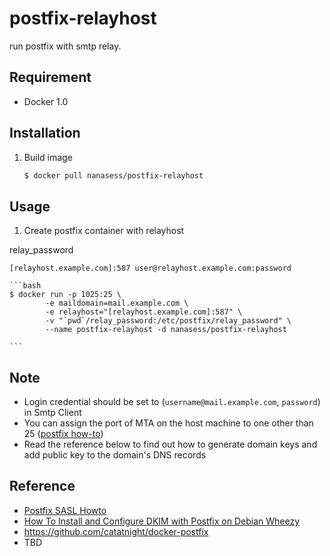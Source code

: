postfix-relayhost
==============

run postfix with smtp relay.

## Requirement
+ Docker 1.0

## Installation
1. Build image

	```bash
	$ docker pull nanasess/postfix-relayhost
	```

## Usage
1. Create postfix container with relayhost

relay_password
```
[relayhost.example.com]:587	user@relayhost.example.com:password
```

	```bash
	$ docker run -p 1025:25 \
			-e maildomain=mail.example.com \
            -e relayhost="[relayhost.example.com]:587" \
            -v "`pwd`/relay_password:/etc/postfix/relay_password" \
			--name postfix-relayhost -d nanasess/postfix-relayhost

	```

## Note
+ Login credential should be set to (`username@mail.example.com`, `password`) in Smtp Client
+ You can assign the port of MTA on the host machine to one other than 25 ([postfix how-to](http://www.postfix.org/MULTI_INSTANCE_README.html))
+ Read the reference below to find out how to generate domain keys and add public key to the domain's DNS records

## Reference
+ [Postfix SASL Howto](http://www.postfix.org/SASL_README.html)
+ [How To Install and Configure DKIM with Postfix on Debian Wheezy](https://www.digitalocean.com/community/articles/how-to-install-and-configure-dkim-with-postfix-on-debian-wheezy)
+ https://github.com/catatnight/docker-postfix
+ TBD
